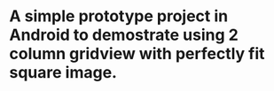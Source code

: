 A simple prototype project in Android to demostrate using 2 column gridview with perfectly fit square image.
========
